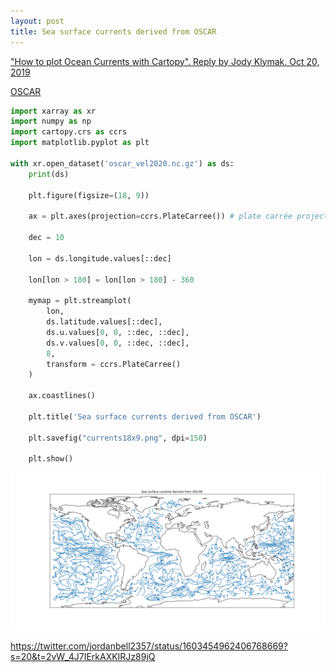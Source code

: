 ```yaml
---
layout: post
title: Sea surface currents derived from OSCAR
---
```


["How to plot Ocean Currents with Cartopy". Reply by Jody Klymak. Oct 20, 2019](https://stackoverflow.com/questions/58474640/how-to-plot-ocean-currents-with-cartopy)

[OSCAR](https://www.esr.org/research/oscar/overview/)

```python
import xarray as xr
import numpy as np
import cartopy.crs as ccrs
import matplotlib.pyplot as plt

with xr.open_dataset('oscar_vel2020.nc.gz') as ds:
    print(ds)
    
    plt.figure(figsize=(18, 9))
    
    ax = plt.axes(projection=ccrs.PlateCarree()) # plate carrée projection

    dec = 10
    
    lon = ds.longitude.values[::dec]
    
    lon[lon > 180] = lon[lon > 180] - 360
    
    mymap = plt.streamplot(
        lon,
        ds.latitude.values[::dec],
        ds.u.values[0, 0, ::dec, ::dec],
        ds.v.values[0, 0, ::dec, ::dec],
        8,
        transform = ccrs.PlateCarree()
    )
    
    ax.coastlines()

    plt.title('Sea surface currents derived from OSCAR')
    
    plt.savefig("currents18x9.png", dpi=150)
    
    plt.show()
```

![Sea surface currents derived from OSCAR](/assets/images/posts/currents18x9.png)

<https://twitter.com/jordanbell2357/status/1603454962406768669?s=20&t=2vW_4J7IErkAXKIRJz89jQ>